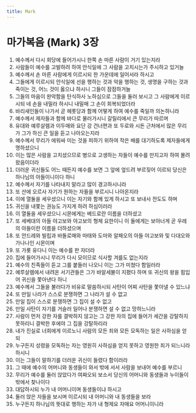 ```yaml
---
title: Mark
---
```


# 마가복음 (Mark) 3장
1. 예수께서 다시 회당에 들어가시니 한쪽 손 마른 사람이 거기 있는지라
1. 사람들이 예수를 고발하려 하여 안식일에 그 사람을 고치시는가 주시하고 있거늘
1. 예수께서 손 마른 사람에게 이르시되 한 가운데에 일어서라 하시고
1. 그들에게 이르시되 안식일에 선을 행하는 것과 악을 행하는 것, 생명을 구하는 것과 죽이는 것, 어느 것이 옳으냐 하시니 그들이 잠잠하거늘
1. 그들의 마음이 완악함을 탄식하사 노하심으로 그들을 둘러 보시고 그 사람에게 이르시되 네 손을 내밀라 하시니 내밀매 그 손이 회복되었더라
1. 바리새인들이 나가서 곧 헤롯당과 함께 어떻게 하여 예수를 죽일까 의논하니라
1. 예수께서 제자들과 함께 바다로 물러가시니 갈릴리에서 큰 무리가 따르며
1. 유대와 예루살렘과 이두매와 요단 강 건너편과 또 두로와 시돈 근처에서 많은 무리가 그가 하신 큰 일을 듣고 나아오는지라
1. 예수께서 무리가 에워싸 미는 것을 피하기 위하여 작은 배를 대기하도록 제자들에게 명하셨으니
1. 이는 많은 사람을 고치셨으므로 병으로 고생하는 자들이 예수를 만지고자 하여 몰려왔음이더라
1. 더러운 귀신들도 어느 때든지 예수를 보면 그 앞에 엎드려 부르짖어 이르되 당신은 하나님의 아들이니이다 하니
1. 예수께서 자기를 나타내지 말라고 많이 경고하시니라
1. 또 산에 오르사 자기가 원하는 자들을 부르시니 나아온지라
1. 이에 열둘을 세우셨으니 이는 자기와 함께 있게 하시고 또 보내사 전도도 하며
1. 귀신을 내쫓는 권능도 가지게 하려 하심이러라
1. 이 열둘을 세우셨으니 시몬에게는 베드로란 이름을 더하셨고
1. 또 세베대의 아들 야고보와 야고보의 형제 요한이니 이 둘에게는 보아너게 곧 우레의 아들이란 이름을 더하셨으며
1. 또 안드레와 빌립과 바돌로매와 마태와 도마와 알패오의 아들 야고보와 및 다대오와 가나나인 시몬이며
1. 또 가룟 유다니 이는 예수를 판 자더라
1. 집에 들어가시니 무리가 다시 모이므로 식사할 겨를도 없는지라
1. 예수의 친족들이 듣고 그를 붙들러 나오니 이는 그가 미쳤다 함일러라
1. 예루살렘에서 내려온 서기관들은 그가 바알세불이 지폈다 하며 또 귀신의 왕을 힘입어 귀신을 쫓아낸다 하니
1. 예수께서 그들을 불러다가 비유로 말씀하시되 사탄이 어찌 사탄을 쫓아낼 수 있느냐
1. 또 만일 나라가 스스로 분쟁하면 그 나라가 설 수 없고
1. 만일 집이 스스로 분쟁하면 그 집이 설 수 없고
1. 만일 사탄이 자기를 거슬러 일어나 분쟁하면 설 수 없고 망하느니라
1. 사람이 먼저 강한 자를 결박하지 않고는 그 강한 자의 집에 들어가 세간을 강탈하지 못하리니 결박한 후에야 그 집을 강탈하리라
1. 내가 진실로 너희에게 이르노니 사람의 모든 죄와 모든 모독하는 일은 사하심을 얻되
1. 누구든지 성령을 모독하는 자는 영원히 사하심을 얻지 못하고 영원한 죄가 되느니라 하시니
1. 이는 그들이 말하기를 더러운 귀신이 들렸다 함이러라
1. 그 때에 예수의 어머니와 동생들이 와서 밖에 서서 사람을 보내어 예수를 부르니
1. 무리가 예수를 둘러 앉았다가 여짜오되 보소서 당신의 어머니와 동생들과 누이들이 밖에서 찾나이다
1. 대답하시되 누가 내 어머니이며 동생들이냐 하시고
1. 둘러 앉은 자들을 보시며 이르시되 내 어머니와 내 동생들을 보라
1. 누구든지 하나님의 뜻대로 행하는 자가 내 형제요 자매요 어머니이니라